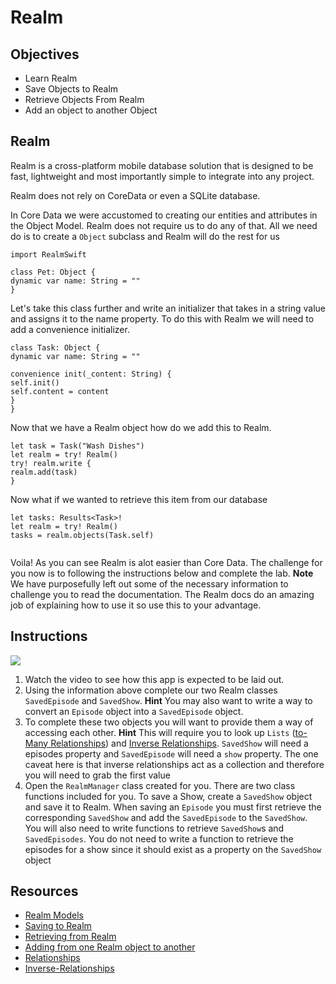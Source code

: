 # Realm

## Objectives
+ Learn Realm
+ Save Objects to Realm
+ Retrieve Objects From Realm
+ Add an object to another Object



## Realm


Realm is a cross-platform mobile database solution that is designed to be fast, lightweight and most importantly simple to integrate into any project. 

Realm does not rely on CoreData or even a SQLite database. 

In Core Data we were accustomed to creating our entities and attributes in the Object Model. Realm does not require us to do any of that. All we need do is to create a `Object` subclass and Realm will do the rest for us

```
import RealmSwift

class Pet: Object {
dynamic var name: String = ""
}

```

Let's take this class further and write an initializer that takes in a string value and assigns it to the name property. To do this with Realm we will need to add a convenience initializer.


```
class Task: Object {
dynamic var name: String = ""

convenience init(_content: String) {
self.init()
self.content = content
}
}
```


Now that we have a Realm object how do we add this to Realm.

```
let task = Task("Wash Dishes")
let realm = try! Realm()
try! realm.write {
realm.add(task)
}
```


Now what if we wanted to retrieve this item from our database


```
let tasks: Results<Task>!
let realm = try! Realm()
tasks = realm.objects(Task.self)


```


Voila! As you can see Realm is alot easier than Core Data. The challenge for you now is to following the instructions below and complete the lab. **Note** We have purposefully left out some of the necessary information to challenge you to read the documentation. The Realm docs do an amazing job of explaining how to use it so use this to your advantage.


## Instructions

![](https://youtu.be/J4hdWoBFkGU)

1. Watch the video to see how this app is expected to be laid out.
2. Using the information above complete our two Realm classes `SavedEpisode` and `SavedShow`. **Hint** You may also want to write a way to convert an `Episode` object into a `SavedEpisode` object. 
3. To complete these two objects you will want to provide them a way of accessing each other. 
**Hint** This will require you to look up `Lists` ([to-Many Relationships](https://realm.io/docs/swift/latest/#to-many-relationships)) and [Inverse Relationships](https://realm.io/docs/swift/latest/#inverse-relationships). `SavedShow` will need a episodes property and `SavedEpisode` will need a `show` property. The one caveat here is that inverse relationships act as a collection and therefore you will need to grab the first value
4. Open the `RealmManager` class created for you. There are two class functions included for you. To save a Show, create a `SavedShow` object and save it to Realm. When saving an `Episode` you must first retrieve the corresponding `SavedShow` and add the `SavedEpisode` to the `SavedShow`. You will also need to write functions to retrieve `SavedShow`s and `SavedEpisodes`. You do not need to write a function to retrieve the episodes for a show since it should exist as a property on the `SavedShow` object


## Resources

* [Realm Models](https://realm.io/docs/swift/latest/#models)
* [Saving to Realm](https://realm.io/docs/swift/latest/#adding-objects)
* [Retrieving from Realm]()
* [Adding from one Realm object to another]()
* [Relationships](https://realm.io/docs/swift/latest/#to-many-relationships)
* [Inverse-Relationships](https://realm.io/docs/swift/latest/#inverse-relationships)
